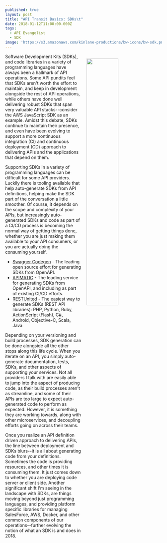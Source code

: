 ```yaml
---
published: true
layout: post
title: "API Transit Basics: SDKs\t"
date: 2018-01-12T11:00:00.000Z
tags:
  - API Evangelist
  - SDK
image: 'https://s3.amazonaws.com/kinlane-productions/bw-icons/bw-sdk.png'
---
```

<p><img src="https://s3.amazonaws.com/kinlane-productions/bw-icons/bw-sdk.png" align="right" width="45%" style="padding: 15px;" /></p>Software Development Kits (SDKs), and code libraries in a variety of programming languages have always been a hallmark of API operations. Some API pundits feel that SDKs aren't worth the effort to maintain, and keep in development alongside the rest of API operations, while others have done well delivering robust SDKs that span very valuable API stacks--consider the AWS JavaScript SDK as an example. Amidst this debate, SDKs continue to maintain their presence, and even have been evolving to support a more continuous integration (CI) and continuous deployment (CD) approach to delivering APIs and the applications that depend on them.

Supporting SDKs in a variety of programming languages can be difficult for some API providers. Luckily there is tooling available that help auto-generate SDKs from API definitions, helping make the SDK part of the conversation a little smoother. Of course, it depends on the scope and complexity of your APIs, but increasingly auto-generated SDKs and code as part of a CI/CD process is becoming the normal way of getting things done, whether you are just making them available to your API consumers, or you are actually doing the consuming yourself.

- [Swagger Codegen](https://github.com/swagger-api/swagger-codegen) - The leading open source effort for generating SDKs from OpenAPI.
- [APIMATIC](https://apimatic.io/) - The leading service for generating SDKs from OpenAPI, and including as part of existing CI/CD efforts.
- [RESTUnited](https://restunited.com/) - The easiest way to generate SDKs (REST API libraries):
PHP, Python, Ruby, ActionScript (Flash), C#, Android, Objective-C, Scala, Java

Depending on your versioning and build processes, SDK generation can be done alongside all the other stops along this life cycle. When you iterate on an API, you simply auto-generate documentation, tests, SDKs, and other aspects of supporting your services. Not all providers I talk with are easily able to jump into the aspect of producing code, as their build processes aren't as streamline, and some of their APIs are too large to expect auto-generated code to perform as expected. However, it is something they are working towards, along with other microservices, and decoupling efforts going on across their teams.

Once you realize an API definition driven approach to delivering APIs, the line between deployment and SDKs blurs--it is all about generating code from your definitions. Sometimes the code is providing resources, and other times it is consuming them. It just comes down to whether you are deploying code server or client side. Another significant shift I'm seeing in the landscape with SDKs, are things moving beyond just programming languages, and providing platform specific libraries for managing SalesForce, AWS, Docker, and other common components of our operations--further evolving the notion of what an SDK is and does in 2018.
